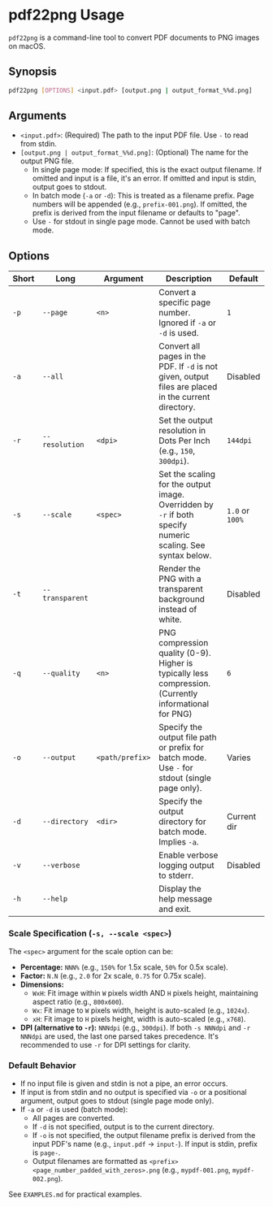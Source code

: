 # pdf22png Usage

`pdf22png` is a command-line tool to convert PDF documents to PNG images on macOS.

## Synopsis

```bash
pdf22png [OPTIONS] <input.pdf> [output.png | output_format_%%d.png]
```

## Arguments

*   `<input.pdf>`: (Required) The path to the input PDF file. Use `-` to read from stdin.
*   `[output.png | output_format_%%d.png]`: (Optional) The name for the output PNG file.
    *   In single page mode: If specified, this is the exact output filename. If omitted and input is a file, it's an error. If omitted and input is stdin, output goes to stdout.
    *   In batch mode (`-a` or `-d`): This is treated as a filename prefix. Page numbers will be appended (e.g., `prefix-001.png`). If omitted, the prefix is derived from the input filename or defaults to "page".
    *   Use `-` for stdout in single page mode. Cannot be used with batch mode.

## Options

| Short | Long           | Argument        | Description                                                                                                | Default        |
|-------|----------------|-----------------|------------------------------------------------------------------------------------------------------------|----------------|
| `-p`  | `--page`       | `<n>`           | Convert a specific page number. Ignored if `-a` or `-d` is used.                                             | `1`            |
| `-a`  | `--all`        |                 | Convert all pages in the PDF. If `-d` is not given, output files are placed in the current directory.        | Disabled       |
| `-r`  | `--resolution` | `<dpi>`         | Set the output resolution in Dots Per Inch (e.g., `150`, `300dpi`).                                          | `144dpi`       |
| `-s`  | `--scale`      | `<spec>`        | Set the scaling for the output image. Overridden by `-r` if both specify numeric scaling. See syntax below.  | `1.0` or `100%`|
| `-t`  | `--transparent`|                 | Render the PNG with a transparent background instead of white.                                               | Disabled       |
| `-q`  | `--quality`    | `<n>`           | PNG compression quality (0-9). Higher is typically less compression. (Currently informational for PNG)     | `6`            |
| `-o`  | `--output`     | `<path/prefix>` | Specify the output file path or prefix for batch mode. Use `-` for stdout (single page only).                | Varies         |
| `-d`  | `--directory`  | `<dir>`         | Specify the output directory for batch mode. Implies `-a`.                                                   | Current dir    |
| `-v`  | `--verbose`    |                 | Enable verbose logging output to stderr.                                                                     | Disabled       |
| `-h`  | `--help`       |                 | Display the help message and exit.                                                                         |                |

### Scale Specification (`-s, --scale <spec>`)

The `<spec>` argument for the scale option can be:

*   **Percentage:** `NNN%` (e.g., `150%` for 1.5x scale, `50%` for 0.5x scale).
*   **Factor:** `N.N` (e.g., `2.0` for 2x scale, `0.75` for 0.75x scale).
*   **Dimensions:**
    *   `WxH`: Fit image within `W` pixels width AND `H` pixels height, maintaining aspect ratio (e.g., `800x600`).
    *   `Wx`: Fit image to `W` pixels width, height is auto-scaled (e.g., `1024x`).
    *   `xH`: Fit image to `H` pixels height, width is auto-scaled (e.g., `x768`).
*   **DPI (alternative to `-r`):** `NNNdpi` (e.g., `300dpi`). If both `-s NNNdpi` and `-r NNNdpi` are used, the last one parsed takes precedence. It's recommended to use `-r` for DPI settings for clarity.

### Default Behavior

*   If no input file is given and stdin is not a pipe, an error occurs.
*   If input is from stdin and no output is specified via `-o` or a positional argument, output goes to stdout (single page mode only).
*   If `-a` or `-d` is used (batch mode):
    *   All pages are converted.
    *   If `-d` is not specified, output is to the current directory.
    *   If `-o` is not specified, the output filename prefix is derived from the input PDF's name (e.g., `input.pdf` -> `input-`). If input is stdin, prefix is `page-`.
    *   Output filenames are formatted as `<prefix><page_number_padded_with_zeros>.png` (e.g., `mypdf-001.png`, `mypdf-002.png`).

See `EXAMPLES.md` for practical examples.
